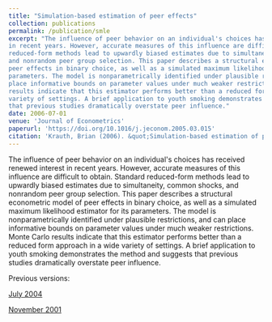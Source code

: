 ```yaml
---
title: "Simulation-based estimation of peer effects"
collection: publications
permalink: /publication/smle
excerpt: "The influence of peer behavior on an individual's choices has received renewed interest
in recent years. However, accurate measures of this influence are difficult to obtain. Standard
reduced-form methods lead to upwardly biased estimates due to simultaneity, common shocks,
and nonrandom peer group selection. This paper describes a structural econometric model of
peer effects in binary choice, as well as a simulated maximum likelihood estimator for its
parameters. The model is nonparametrically identified under plausible restrictions, and can
place informative bounds on parameter values under much weaker restrictions. Monte Carlo
results indicate that this estimator performs better than a reduced form approach in a wide
variety of settings. A brief application to youth smoking demonstrates the method and suggests
that previous studies dramatically overstate peer influence."
date: 2006-07-01
venue: 'Journal of Econometrics'
paperurl: 'https://doi.org/10.1016/j.jeconom.2005.03.015'
citation: 'Krauth, Brian (2006). &quot;Simulation-based estimation of peer effects.&quot; <i>Journal of Econometrics</i>. 133(1).'
---
```

The influence of peer behavior on an individual's choices has received renewed interest
in recent years. However, accurate measures of this influence are difficult to obtain. Standard
reduced-form methods lead to upwardly biased estimates due to simultaneity, common shocks,
and nonrandom peer group selection. This paper describes a structural econometric model of
peer effects in binary choice, as well as a simulated maximum likelihood estimator for its
parameters. The model is nonparametrically identified under plausible restrictions, and can
place informative bounds on parameter values under much weaker restrictions. Monte Carlo
results indicate that this estimator performs better than a reduced form approach in a wide
variety of settings. A brief application to youth smoking demonstrates the method and suggests
that previous studies dramatically overstate peer influence.

Previous versions:

[July 2004](https://www.sfu.ca/~bkrauth/papers/smle.pdf)

[November 2001](https://econ.ucalgary.ca/sites/econ.ucalgary.ca/files/small.pdf)
